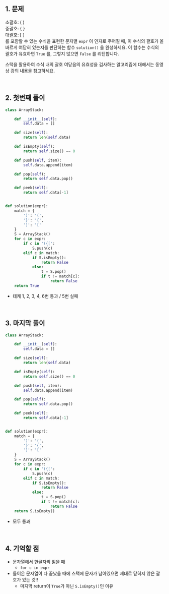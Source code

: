 ## 1. 문제

소괄호: ( )   
중괄호: { }    
대괄호: [ ]   
를 포함할 수 있는 수식을 표현한 문자열 `expr` 이 인자로 주어질 때, 이 수식의 괄호가 올바르게 여닫혀 있는지를 판단하는 함수 `solution()` 을 완성하세요. 이 함수는 수식의 괄호가 유효하면 `True` 를, 그렇지 않으면 `False` 를 리턴합니다.

스택을 활용하여 수식 내의 괄호 여닫음의 유효성을 검사하는 알고리즘에 대해서는 동영상 강의 내용을 참고하세요.

<br>

## 2. 첫번째 풀이

```python
class ArrayStack:

    def __init__(self):
        self.data = []

    def size(self):
        return len(self.data)

    def isEmpty(self):
        return self.size() == 0

    def push(self, item):
        self.data.append(item)

    def pop(self):
        return self.data.pop()

    def peek(self):
        return self.data[-1]


def solution(expr):
    match = {
        ')': '(',
        '}': '{',
        ']': '['
    }
    S = ArrayStack()
    for c in expr:
        if c in '({[':
            S.push(c)
        elif c in match:
            if S.isEmpty():
                return False
            else:
                t = S.pop()
                if t != match[c]:
                    return False
    return True
```

- 테케 1, 2, 3, 4, 6번 통과 / 5번 실패

<br>

## 3. 마지막 풀이

```python
class ArrayStack:

    def __init__(self):
        self.data = []

    def size(self):
        return len(self.data)

    def isEmpty(self):
        return self.size() == 0

    def push(self, item):
        self.data.append(item)

    def pop(self):
        return self.data.pop()

    def peek(self):
        return self.data[-1]


def solution(expr):
    match = {
        ')': '(',
        '}': '{',
        ']': '['
    }
    S = ArrayStack()
    for c in expr:
        if c in '({[':
            S.push(c)
        elif c in match:
            if S.isEmpty():
                return False
            else:
                t = S.pop()
                if t != match[c]:
                    return False
    return S.isEmpty()
```

- 모두 통과

<br>

## 4. 기억할 점

- 문자열에서 한글자씩 읽을 때
    - `for c in expr`
- 들어온 문자열이 다 끝났을 때에 스택에 문자가 남아있으면 제대로 닫히지 않은 괄호가 있는 것!!
    - 마지막 return이 `True`가 아닌 `S.isEmpty()`인 이유